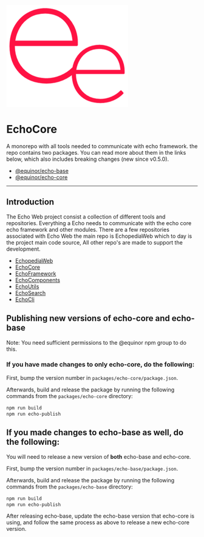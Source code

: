 ![logo](https://raw.githubusercontent.com/equinor/EchoCore/main/doc/ee.png)

# EchoCore

A monorepo with all tools needed to communicate with echo framework. the repo contains two packages.
You can read more about them in the links below, which also includes breaking changes (new since v0.5.0).

-   [@equinor/echo-base](https://github.com/equinor/EchoCore/blob/main/packages/echo-base)
-   [@equinor/echo-core](https://github.com/equinor/EchoCore/blob/main/packages/echo-core)

---

## Introduction

The Echo Web project consist a collection of different tools and repositories. Everything a Echo needs to
communicate with the echo core echo framework and other modules. There are a few repositories associated with
Echo Web the main repo is EchopediaWeb which to day is the project main code source, All other repo's are
made to support the development.

-   [EchopediaWeb](https://github.com/equinor/EchopediaWeb)
-   [EchoCore](https://github.com/equinor/EchoCore)
-   [EchoFramework](https://github.com/equinor/EchoFramework)
-   [EchoComponents](https://github.com/equinor/EchoComponents)
-   [EchoUtils](https://github.com/equinor/EchoUtils)
-   [EchoSearch](https://github.com/equinor/EchoSearch)
-   [EchoCli](https://github.com/equinor/EchoCli)

## Publishing new versions of echo-core and echo-base

Note: You need sufficient permissions to the @equinor npm group to do this.

### If you have made changes to **only** echo-core, do the following:

First, bump the version number in `packages/echo-core/package.json`.

Afterwards, build and release the package by running the following commands from the `packages/echo-core` directory:

```
npm run build
npm run echo-publish
```

## If you made changes to echo-base as well, do the following:

You will need to release a new version of **both** echo-base and echo-core.

First, bump the version number in `packages/echo-base/package.json`.

Afterwards, build and release the package by running the following commands from the `packages/echo-base` directory:

```
npm run build
npm run echo-publish
```

After releasing echo-base, update the echo-base version that echo-core is using, and follow the same process as above to release a new echo-core version.
